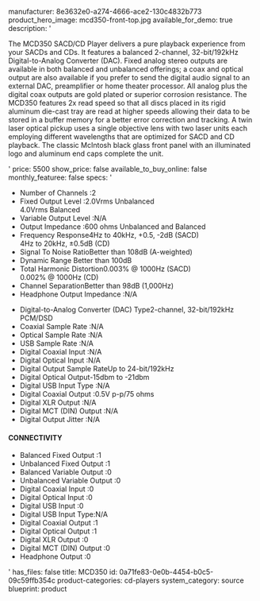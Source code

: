 manufacturer: 8e3632e0-a274-4666-ace2-130c4832b773
product_hero_image: mcd350-front-top.jpg
available_for_demo: true
description: '<p>The MCD350 SACD/CD Player delivers a pure playback experience from your SACDs and CDs. It features a balanced 2-channel, 32-bit/192kHz Digital-to-Analog Converter (DAC). Fixed analog stereo outputs are available in both balanced and unbalanced offerings; a coax and optical output are also available if you prefer to send the digital audio signal to an external DAC, preamplifier or home theater processor. All analog plus the digital coax outputs are gold plated or superior corrosion resistance. The MCD350 features 2x read speed so that all discs placed in its rigid aluminum die-cast tray are read at higher speeds allowing their data to be stored in a buffer memory for a better error correction and tracking. A twin laser optical pickup uses a single objective lens with two laser units each employing different wavelengths that are optimized for SACD and CD playback. The classic McIntosh black glass front panel with an illuminated logo and aluminum end caps complete the unit.</p>'
price: 5500
show_price: false
available_to_buy_online: false
monthly_featuree: false
specs: '<ul><li>Number of Channels :2</li><li>Fixed Output Level :2.0Vrms Unbalanced<br>4.0Vrms Balanced</li><li>Variable Output Level :N/A</li><li>Output Impedance :600 ohms Unbalanced and Balanced</li><li>Frequency Response4Hz to 40kHz, +0.5, -2dB (SACD)<br>4Hz to 20kHz, ±0.5dB (CD)</li><li>Signal To Noise RatioBetter than 108dB (A-weighted)</li><li>Dynamic Range Better than 100dB</li><li>Total Harmonic Distortion0.003% @ 1000Hz (SACD)<br>0.002% @ 1000Hz (CD)</li><li>Channel SeparationBetter than 98dB (1,000Hz)</li><li>Headphone Output Impedance :N/A</li></ul><ul><li>Digital-to-Analog Converter (DAC) Type2-channel, 32-bit/192kHz PCM/DSD</li><li>Coaxial Sample Rate :N/A</li><li>Optical Sample Rate :N/A</li><li>USB Sample Rate :N/A</li><li>Digital Coaxial Input :N/A</li><li>Digital Optical Input :N/A</li><li>Digital Output Sample RateUp to 24-bit/192kHz</li><li>Digital Optical Output-15dbm to -21dbm</li><li>Digital USB Input Type :N/A</li><li>Digital Coaxial Output :0.5V p-p/75 ohms</li><li>Digital XLR Output :N/A</li><li>Digital MCT (DIN) Output :N/A</li><li>Digital Output Jitter :N/A</li></ul><h4>CONNECTIVITY</h4><ul><li>Balanced Fixed Output :1</li><li>Unbalanced Fixed Output :1</li><li>Balanced Variable Output :0</li><li>Unbalanced Variable Output :0</li><li>Digital Coaxial Input :0</li><li>Digital Optical Input :0</li><li>Digital USB Input :0</li><li>Digital USB Input Type:N/A</li><li>Digital Coaxial Output :1</li><li>Digital Optical Output :1</li><li>Digital XLR Output :0</li><li>Digital MCT (DIN) Output :0</li><li>Headphone Output :0</li></ul>'
has_files: false
title: MCD350
id: 0a71fe83-0e0b-4454-b0c5-09c59ffb354c
product-categories: cd-players
system_category: source
blueprint: product
